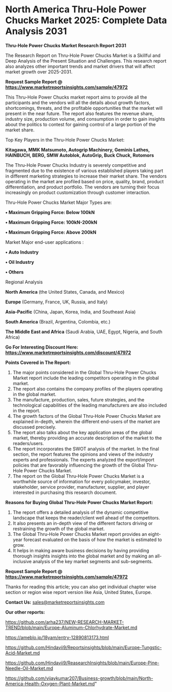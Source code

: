 # North America Thru-Hole Power Chucks Market 2025: Complete Data Analysis 2031

<strong>Thru-Hole Power Chucks Market Research Report 2031</strong>

The Research Report on Thru-Hole Power Chucks Market is a Skillful and Deep Analysis of the Present Situation and Challenges. This research report also analyzes other important trends and market drivers that will affect market growth over 2025-2031.

<strong>Request Sample Report @ <a href=https://www.marketreportsinsights.com/sample/47972>https://www.marketreportsinsights.com/sample/47972</a></strong>

This Thru-Hole Power Chucks market report aims to provide all the participants and the vendors will all the details about growth factors, shortcomings, threats, and the profitable opportunities that the market will present in the near future. The report also features the revenue share, industry size, production volume, and consumption in order to gain insights about the politics to contest for gaining control of a large portion of the market share.

Top Key Players in the Thru-Hole Power Chucks Market:

<strong>Kitagawa, MMK Matsumoto, Autogrip Machinery, Geminis Lathes, HAINBUCH, BERG, SMW Autoblok, AutoGrip, Buck Chuck, Rotomors</strong>

The Thru-Hole Power Chucks Industry is severely competitive and fragmented due to the existence of various established players taking part in different marketing strategies to increase their market share. The vendors operating in the market are profiled based on price, quality, brand, product differentiation, and product portfolio. The vendors are turning their focus increasingly on product customization through customer interaction.

Thru-Hole Power Chucks Market Major Types are:

<strong>•  Maximum Gripping Force: Below 100kN

•  Maximum Gripping Force: 100kN-200kN

•  Maximum Gripping Force: Above 200kN</strong>

Market Major end-user applications :

<strong>•  Auto Industry

•  Oil Industry

•  Others</strong>

Regional Analysis

</u><strong><b>North America</b></strong> (the United States, Canada, and Mexico)

<strong><b>Europe </b></strong>(Germany, France, UK, Russia, and Italy)

<strong><b>Asia-Pacific</b></strong> (China, Japan, Korea, India, and Southeast Asia)

<strong><b>South America</b></strong> (Brazil, Argentina, Colombia, etc.)

<strong><b>The Middle East and Africa</b></strong> (Saudi Arabia, UAE, Egypt, Nigeria, and South Africa)

<strong>Go For Interesting Discount Here: <a href=https://www.marketreportsinsights.com/discount/47972>https://www.marketreportsinsights.com/discount/47972</a></strong>

<strong>Points Covered in The Report:</strong>
<ol>
  <li>The major points considered in the Global Thru-Hole Power Chucks Market report include the leading competitors operating in the global market.</li>
  <li>The report also contains the company profiles of the players operating in the global market.</li>
  <li>The manufacture, production, sales, future strategies, and the technological capabilities of the leading manufacturers are also included in the report.</li>
  <li>The growth factors of the Global Thru-Hole Power Chucks Market are explained in-depth, wherein the different end-users of the market are discussed precisely.</li>
  <li>The report also talks about the key application areas of the global market, thereby providing an accurate description of the market to the readers/users.</li>
  <li>The report incorporates the SWOT analysis of the market. In the final section, the report features the opinions and views of the industry experts and professionals. The experts analyzed the export/import policies that are favorably influencing the growth of the Global Thru-Hole Power Chucks Market.</li>
  <li>The report on the Global Thru-Hole Power Chucks Market is a worthwhile source of information for every policymaker, investor, stakeholder, service provider, manufacturer, supplier, and player interested in purchasing this research document.</li>
</ol>
<strong>Reasons for Buying Global Thru-Hole Power Chucks Market Report:</strong>

<ol>
  <li>The report offers a detailed analysis of the dynamic competitive landscape that keeps the reader/client well ahead of the competitors.</li>
  <li>It also presents an in-depth view of the different factors driving or restraining the growth of the global market.</li>
  <li>The Global Thru-Hole Power Chucks Market report provides an eight-year forecast evaluated on the basis of how the market is estimated to grow.</li>
  <li>It helps in making aware business decisions by having providing thorough insights insights into the global market and by making an all-inclusive analysis of the key market segments and sub-segments.</li>
</ol>
<strong>Request Sample Report @ <a href=https://www.marketreportsinsights.com/sample/47972>https://www.marketreportsinsights.com/sample/47972</a></strong>


Thanks for reading this article; you can also get individual chapter wise section or region wise report version like Asia, United States, Europe.

<strong>Contact Us:</strong>
sales@marketreportsinsights.com

<strong>Our other reports:</strong>

<a href=https://github.com/arha237/NEW-RESEARCH-MARKET-TREND/blob/main/Europe-Aluminum-Chlorhydrate-Market.md>https://github.com/arha237/NEW-RESEARCH-MARKET-TREND/blob/main/Europe-Aluminum-Chlorhydrate-Market.md</a>

<a href=https://ameblo.jp/18yam/entry-12890813173.html>https://ameblo.jp/18yam/entry-12890813173.html</a>

<a href=https://github.com/Hindavii9/Reportsinsights/blob/main/Europe-Tungstic-Acid-Market.md>https://github.com/Hindavii9/Reportsinsights/blob/main/Europe-Tungstic-Acid-Market.md</a>

<a href=https://github.com/Hindavii9/ReasearchInsights/blob/main/Europe-Pine-Needle-Oil-Market.md>https://github.com/Hindavii9/ReasearchInsights/blob/main/Europe-Pine-Needle-Oil-Market.md</a>

<a href=https://github.com/vijaykumar207/Business-growth/blob/main/North-America-Health-Oxygen-Plant-Market.md>https://github.com/vijaykumar207/Business-growth/blob/main/North-America-Health-Oxygen-Plant-Market.md</a>"

